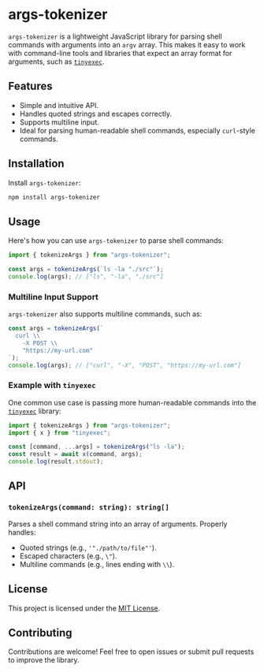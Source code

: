 # args-tokenizer

`args-tokenizer` is a lightweight JavaScript library for parsing shell commands with arguments into an `argv` array. This makes it easy to work with command-line tools and libraries that expect an array format for arguments, such as [`tinyexec`](https://github.com/tinylibs/tinyexec).

## Features

- Simple and intuitive API.
- Handles quoted strings and escapes correctly.
- Supports multiline input.
- Ideal for parsing human-readable shell commands, especially `curl`-style commands.

## Installation

Install `args-tokenizer`:

```bash
npm install args-tokenizer
```

## Usage

Here's how you can use `args-tokenizer` to parse shell commands:

```js
import { tokenizeArgs } from "args-tokenizer";

const args = tokenizeArgs(`ls -la "./src"`);
console.log(args); // ["ls", "-la", "./src"]
```

### Multiline Input Support

`args-tokenizer` also supports multiline commands, such as:

```js
const args = tokenizeArgs(`
  curl \\
    -X POST \\
    "https://my-url.com"
`);
console.log(args); // ["curl", "-X", "POST", "https://my-url.com"]
```

### Example with `tinyexec`

One common use case is passing more human-readable commands into the [`tinyexec`](https://github.com/tinylibs/tinyexec) library:

```js
import { tokenizeArgs } from "args-tokenizer";
import { x } from "tinyexec";

const [command, ...args] = tokenizeArgs("ls -la");
const result = await x(command, args);
console.log(result.stdout);
```

## API

### `tokenizeArgs(command: string): string[]`

Parses a shell command string into an array of arguments. Properly handles:

- Quoted strings (e.g., `'"./path/to/file"'`).
- Escaped characters (e.g., `\"`).
- Multiline commands (e.g., lines ending with `\\`).

## License

This project is licensed under the [MIT License](./LICENSE).

## Contributing

Contributions are welcome! Feel free to open issues or submit pull requests to improve the library.
